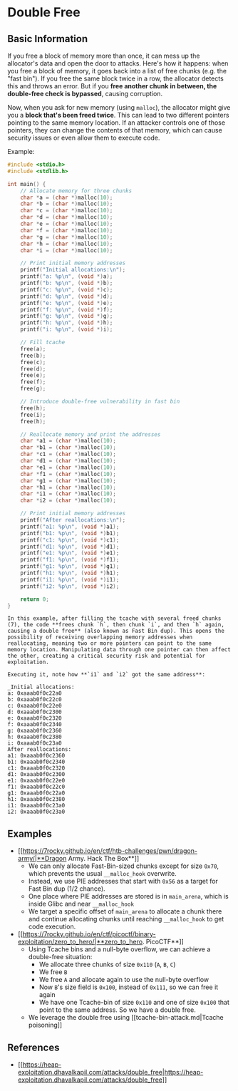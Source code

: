 # Double Free


## Basic Information

If you free a block of memory more than once, it can mess up the allocator's data and open the door to attacks. Here's how it happens: when you free a block of memory, it goes back into a list of free chunks (e.g. the "fast bin"). If you free the same block twice in a row, the allocator detects this and throws an error. But if you **free another chunk in between, the double-free check is bypassed**, causing corruption.

Now, when you ask for new memory (using `malloc`), the allocator might give you a **block that's been freed twice**. This can lead to two different pointers pointing to the same memory location. If an attacker controls one of those pointers, they can change the contents of that memory, which can cause security issues or even allow them to execute code.

Example:

```c
#include <stdio.h>
#include <stdlib.h>

int main() {
    // Allocate memory for three chunks
    char *a = (char *)malloc(10);
    char *b = (char *)malloc(10);
    char *c = (char *)malloc(10);
    char *d = (char *)malloc(10);
    char *e = (char *)malloc(10);
    char *f = (char *)malloc(10);
    char *g = (char *)malloc(10);
    char *h = (char *)malloc(10);
    char *i = (char *)malloc(10);

    // Print initial memory addresses
    printf("Initial allocations:\n");
    printf("a: %p\n", (void *)a);
    printf("b: %p\n", (void *)b);
    printf("c: %p\n", (void *)c);
    printf("d: %p\n", (void *)d);
    printf("e: %p\n", (void *)e);
    printf("f: %p\n", (void *)f);
    printf("g: %p\n", (void *)g);
    printf("h: %p\n", (void *)h);
    printf("i: %p\n", (void *)i);

    // Fill tcache
    free(a);
    free(b);
    free(c);
    free(d);
    free(e);
    free(f);
    free(g);

    // Introduce double-free vulnerability in fast bin
    free(h);
    free(i);
    free(h);

    // Reallocate memory and print the addresses
    char *a1 = (char *)malloc(10);
    char *b1 = (char *)malloc(10);
    char *c1 = (char *)malloc(10);
    char *d1 = (char *)malloc(10);
    char *e1 = (char *)malloc(10);
    char *f1 = (char *)malloc(10);
    char *g1 = (char *)malloc(10);
    char *h1 = (char *)malloc(10);
    char *i1 = (char *)malloc(10);
    char *i2 = (char *)malloc(10);

    // Print initial memory addresses
    printf("After reallocations:\n");
    printf("a1: %p\n", (void *)a1);
    printf("b1: %p\n", (void *)b1);
    printf("c1: %p\n", (void *)c1);
    printf("d1: %p\n", (void *)d1);
    printf("e1: %p\n", (void *)e1);
    printf("f1: %p\n", (void *)f1);
    printf("g1: %p\n", (void *)g1);
    printf("h1: %p\n", (void *)h1);
    printf("i1: %p\n", (void *)i1);
    printf("i2: %p\n", (void *)i2);

    return 0;
}
```
```
In this example, after filling the tcache with several freed chunks (7), the code **frees chunk `h`, then chunk `i`, and then `h` again, causing a double free** (also known as Fast Bin dup). This opens the possibility of receiving overlapping memory addresses when reallocating, meaning two or more pointers can point to the same memory location. Manipulating data through one pointer can then affect the other, creating a critical security risk and potential for exploitation.

Executing it, note how **`i1` and `i2` got the same address**:

_Initial allocations:
a: 0xaaab0f0c22a0
b: 0xaaab0f0c22c0
c: 0xaaab0f0c22e0
d: 0xaaab0f0c2300
e: 0xaaab0f0c2320
f: 0xaaab0f0c2340
g: 0xaaab0f0c2360
h: 0xaaab0f0c2380
i: 0xaaab0f0c23a0
After reallocations:
a1: 0xaaab0f0c2360
b1: 0xaaab0f0c2340
c1: 0xaaab0f0c2320
d1: 0xaaab0f0c2300
e1: 0xaaab0f0c22e0
f1: 0xaaab0f0c22c0
g1: 0xaaab0f0c22a0
h1: 0xaaab0f0c2380
i1: 0xaaab0f0c23a0
i2: 0xaaab0f0c23a0
```

## Examples

- [[https://7rocky.github.io/en/ctf/htb-challenges/pwn/dragon-army/|**Dragon Army. Hack The Box**]]
  - We can only allocate Fast-Bin-sized chunks except for size `0x70`, which prevents the usual `__malloc_hook` overwrite.
  - Instead, we use PIE addresses that start with `0x56` as a target for Fast Bin dup (1/2 chance).
  - One place where PIE addresses are stored is in `main_arena`, which is inside Glibc and near `__malloc_hook`
  - We target a specific offset of `main_arena` to allocate a chunk there and continue allocating chunks until reaching `__malloc_hook` to get code execution.
- [[https://7rocky.github.io/en/ctf/picoctf/binary-exploitation/zero_to_hero/|**zero_to_hero. PicoCTF**]]
  - Using Tcache bins and a null-byte overflow, we can achieve a double-free situation:
    - We allocate three chunks of size `0x110` (`A`, `B`, `C`)
    - We free `B`
    - We free `A` and allocate again to use the null-byte overflow
    - Now `B`'s size field is `0x100`, instead of `0x111`, so we can free it again
    - We have one Tcache-bin of size `0x110` and one of size `0x100` that point to the same address. So we have a double free.
  - We leverage the double free using [[tcache-bin-attack.md|Tcache poisoning]]

## References

- [[https://heap-exploitation.dhavalkapil.com/attacks/double_free|https://heap-exploitation.dhavalkapil.com/attacks/double_free]]




